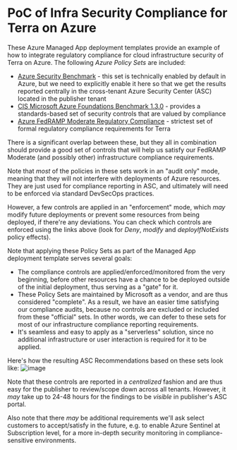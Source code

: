 # PoC of Infra Security Compliance for Terra on Azure 

These Azure Managed App deployment templates provide an example of how to integrate regulatory compliance for cloud infrastructure security of Terra on Azure.
The following _Azure Policy Sets_ are included:
- [Azure Security Benchmark](https://docs.microsoft.com/en-us/azure/governance/policy/samples/azure-security-benchmark) - this set is technically enabled by default in Azure, but we need to explicitly enable it here so that we get the results reported centrally in the cross-tenant Azure Security Center (ASC) located in the publisher tenant
- [CIS Microsoft Azure Foundations Benchmark 1.3.0](https://docs.microsoft.com/en-us/azure/governance/policy/samples/cis-azure-1-3-0) - provides a standards-based set of security controls that are valued by compliance
- [Azure FedRAMP Moderate Regulatory Compliance](https://docs.microsoft.com/en-us/azure/governance/policy/samples/fedramp-moderate) - strictest set of formal regulatory compliance requirements for Terra

There is a significant overlap between these, but they all in combination should provide a good set of controls that will help us satisfy our FedRAMP Moderate (and possibly other) infrastructure compliance requirements.

Note that _most_ of the policies in these sets work in an "audit only" mode, meaning that they will not interfere with deployments of Azure resources. They are just used for compliance reporting in ASC, and ultimately will need to be enforced via standard DevSecOps practices.

However, a few controls are applied in an "enforcement" mode, which _may_ modify future deployments or prevent some resources from being deployed, if there're any deviations. You can check which controls are enforced using the links above (look for _Deny_, _modify_ and _deployIfNotExists_ policy effects).

Note that applying these Policy Sets as part of the Managed App deployment template serves several goals:
- The compliance controls are applied/enforced/monitored from the very beginning, before other resources have a chance to be deployed outside of the initial deployment, thus serving as a "gate" for it.
- These Policy Sets are maintained by Microsoft as a vendor, and are thus considered "complete". As a result, we have an easier time satisfying our compliance audits, because no controls are excluded or included from these "official" sets. In other words, we can defer to these sets for most of our infrastructure compliance reporting requirements.
- It's seamless and easy to apply as a "serverless" solution, since no additional infrastructure or user interaction is required for it to be applied.

Here's how the resulting ASC Recommendations based on these sets look like:
![image](https://user-images.githubusercontent.com/137337/137196157-4391bbe1-0f04-4e51-ab50-25230c702609.png)

Note that these controls are reported in a _centralized_ fashion and are thus easy for the publisher to review/scope down across all tenants. However, it _may_ take up to 24-48 hours for the findings to be _visible_ in publisher's ASC portal.

Also note that there _may_ be additional requirements we'll ask select customers to accept/satisfy in the future, e.g. to enable Azure Sentinel at Subscription level, for a more in-depth security monitoring in compliance-sensitive environments.
